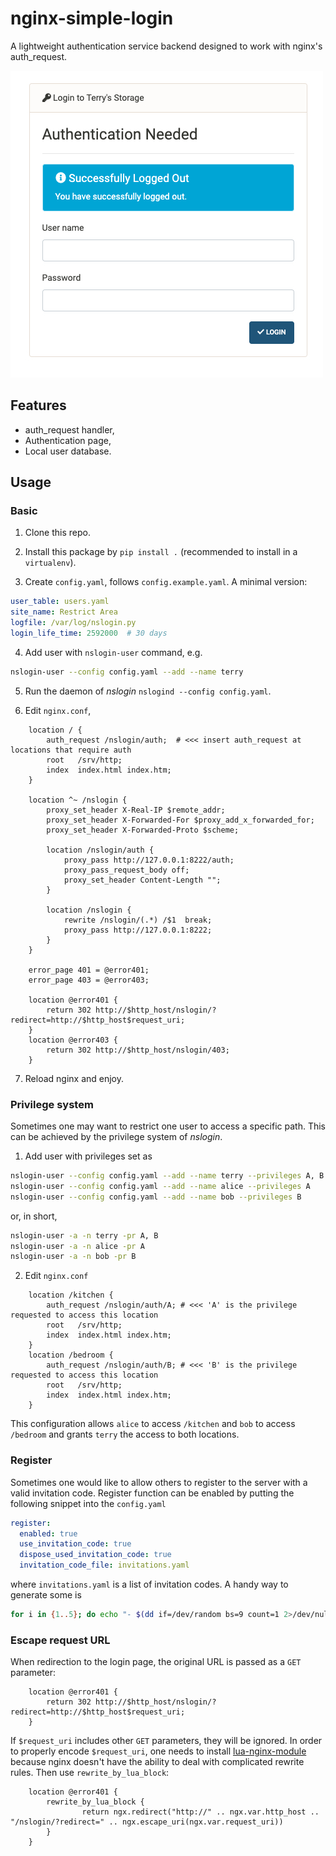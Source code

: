 # nginx-simple-login

A lightweight authentication service backend designed to work
with nginx's auth_request.

![Screenshot](screenshots/login.jpg)

## Features

- auth_request handler,
- Authentication page,
- Local user database.


## Usage

### Basic

1. Clone this repo.

2. Install this package by `pip install .` (recommended to
 install in a `virtualenv`).
 
3. Create `config.yaml`, follows `config.example.yaml`. A minimal version:
```yaml
user_table: users.yaml
site_name: Restrict Area
logfile: /var/log/nslogin.py
login_life_time: 2592000  # 30 days
```

4. Add user with `nslogin-user` command, e.g.
```bash
nslogin-user --config config.yaml --add --name terry
```

5. Run the daemon of _nslogin_ `nslogind --config config.yaml`.

6. Edit `nginx.conf`, 
```nginx
    location / {
        auth_request /nslogin/auth;  # <<< insert auth_request at locations that require auth
        root   /srv/http;
        index  index.html index.htm;
    }

    location ^~ /nslogin {
        proxy_set_header X-Real-IP $remote_addr;
        proxy_set_header X-Forwarded-For $proxy_add_x_forwarded_for;
        proxy_set_header X-Forwarded-Proto $scheme;

        location /nslogin/auth {
            proxy_pass http://127.0.0.1:8222/auth;
            proxy_pass_request_body off;
            proxy_set_header Content-Length "";
        }

        location /nslogin {
            rewrite /nslogin/(.*) /$1  break;
            proxy_pass http://127.0.0.1:8222;
        }
    }

    error_page 401 = @error401;
    error_page 403 = @error403;

    location @error401 {
        return 302 http://$http_host/nslogin/?redirect=http://$http_host$request_uri;
    }
    location @error403 {
        return 302 http://$http_host/nslogin/403;
    }
```

7. Reload nginx and enjoy.

### Privilege system

Sometimes one may want to restrict one user to access a specific path. This can
be achieved by the privilege system of _nslogin_.

1. Add user with privileges set as
```bash
nslogin-user --config config.yaml --add --name terry --privileges A, B
nslogin-user --config config.yaml --add --name alice --privileges A 
nslogin-user --config config.yaml --add --name bob --privileges B 
```
or, in short,
```bash
nslogin-user -a -n terry -pr A, B
nslogin-user -a -n alice -pr A
nslogin-user -a -n bob -pr B
```

2. Edit `nginx.conf`
```nginx
    location /kitchen {
        auth_request /nslogin/auth/A; # <<< 'A' is the privilege requested to access this location
        root   /srv/http;
        index  index.html index.htm;
    }
    location /bedroom {
        auth_request /nslogin/auth/B; # <<< 'B' is the privilege requested to access this location
        root   /srv/http;
        index  index.html index.htm;
    }
```

This configuration allows `alice` to access `/kitchen` and `bob` to access 
`/bedroom` and grants `terry` the access to both locations.


### Register
Sometimes one would like to allow others to register to the server with a valid
invitation code. Register function can be enabled by putting the following snippet
into the `config.yaml`
```yaml
register:
  enabled: true
  use_invitation_code: true
  dispose_used_invitation_code: true
  invitation_code_file: invitations.yaml
```

where `invitations.yaml` is a list of invitation codes. A handy way to generate
some is
```bash
for i in {1..5}; do echo "- $(dd if=/dev/random bs=9 count=1 2>/dev/null | base64)"; done > invitations.yaml
```


### Escape request URL
When redirection to the login page, the original URL is passed as a `GET` parameter:
```nginx
    location @error401 {
        return 302 http://$http_host/nslogin/?redirect=http://$http_host$request_uri;
    }
```

If `$request_uri` includes other `GET` parameters, they will be ignored. In
order to properly encode `$request_uri`, one needs to install [lua-nginx-module](
https://github.com/openresty/lua-nginx-module) because nginx doesn't have the ability
to deal with complicated rewrite rules. Then use `rewrite_by_lua_block`:
```nginx
    location @error401 {
        rewrite_by_lua_block {
                return ngx.redirect("http://" .. ngx.var.http_host .. "/nslogin/?redirect=" .. ngx.escape_uri(ngx.var.request_uri))
        }
    }
```

